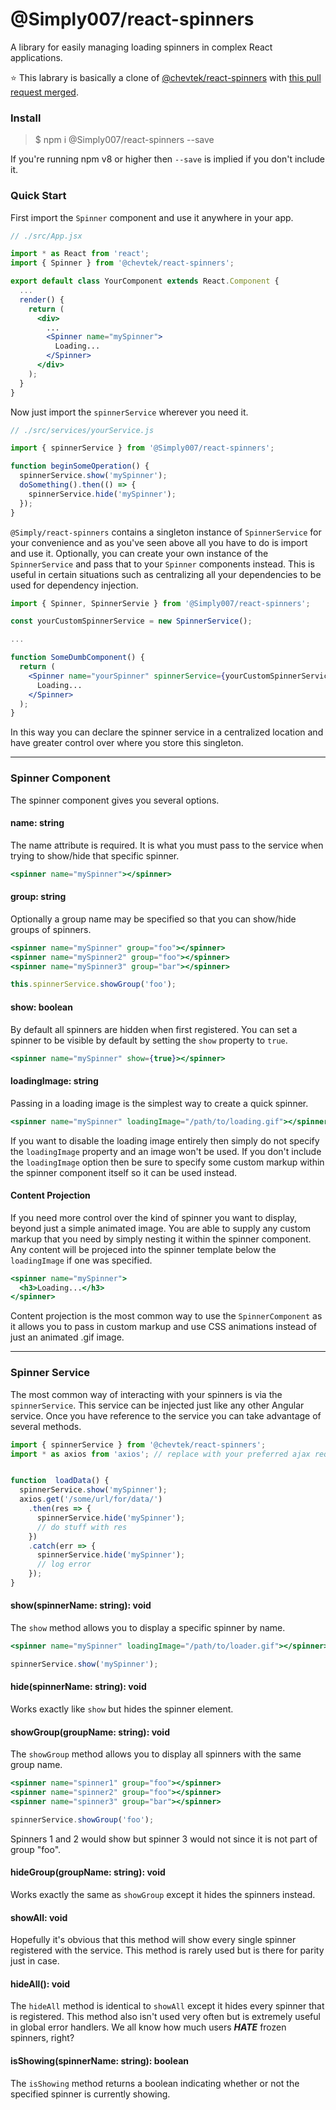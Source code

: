 # @Simply007/react-spinners
A library for easily managing loading spinners in complex React applications.

:star: This labrary is basically a clone of [@chevtek/react-spinners](https://github.com/Chevtek/react-spinners) with [this pull request merged](https://github.com/Chevtek/react-spinners/pull/3).

### Install

> $ npm i @Simply007/react-spinners --save

If you're running npm v8 or higher then `--save` is implied if you don't include it.

### Quick Start

First import the `Spinner` component and use it anywhere in your app.

```jsx
// ./src/App.jsx

import * as React from 'react';
import { Spinner } from '@chevtek/react-spinners';

export default class YourComponent extends React.Component {
  ...
  render() {
    return (
      <div>
        ...
        <Spinner name="mySpinner">
          Loading...
        </Spinner>
      </div>
    );
  }
}
```

Now just import the `spinnerService` wherever you need it.

```javascript
// ./src/services/yourService.js

import { spinnerService } from '@Simply007/react-spinners';

function beginSomeOperation() {
  spinnerService.show('mySpinner');
  doSomething().then(() => {
    spinnerService.hide('mySpinner');
  });
}
```

`@Simply/react-spinners` contains a singleton instance of `SpinnerService` for your convenience and as you've seen above all you have to do is import and use it. Optionally, you can create your own instance of the `SpinnerService` and pass that to your `Spinner` components instead. This is useful in certain situations such as centralizing all your dependencies to be used for dependency injection.

```jsx
import { Spinner, SpinnerServie } from '@Simply007/react-spinners';

const yourCustomSpinnerService = new SpinnerService();

...

function SomeDumbComponent() {
  return (
    <Spinner name="yourSpinner" spinnerService={yourCustomSpinnerService}>
      Loading...
    </Spinner>
  );
}
```

In this way you can declare the spinner service in a centralized location and have greater control over where you store this singleton.

<!-- Here is a [working demo](https://embed.plnkr.co/jgHVBg7nwqThktFwcuHj/). -->

---

### Spinner Component

The spinner component gives you several options.

#### name: string

The name attribute is required. It is what you must pass to the service when trying to show/hide that specific spinner.

```jsx
<spinner name="mySpinner"></spinner>
```

#### group: string

Optionally a group name may be specified so that you can show/hide groups of spinners.

```jsx
<spinner name="mySpinner" group="foo"></spinner>
<spinner name="mySpinner2" group="foo"></spinner>
<spinner name="mySpinner3" group="bar"></spinner>
```

```javascript
this.spinnerService.showGroup('foo');
```

#### show: boolean

By default all spinners are hidden when first registered. You can set a spinner to be visible by default by setting the `show` property to `true`.

```jsx
<spinner name="mySpinner" show={true}></spinner>
```

#### loadingImage: string

Passing in a loading image is the simplest way to create a quick spinner.

```jsx
<spinner name="mySpinner" loadingImage="/path/to/loading.gif"></spinner>
```

If you want to disable the loading image entirely then simply do not specify the `loadingImage` property and an image won't be used. If you don't include the `loadingImage` option then be sure to specify some custom markup within the spinner component itself so it can be used instead.

#### Content Projection

If you need more control over the kind of spinner you want to display, beyond just a simple animated image. You are able to supply any custom markup that you need by simply nesting it within the spinner component. Any content will be projeced into the spinner template below the `loadingImage` if one was specified.

```jsx
<spinner name="mySpinner">
  <h3>Loading...</h3>
</spinner>
```

Content projection is the most common way to use the `SpinnerComponent` as it allows you to pass in custom markup and use CSS animations instead of just an animated .gif image.

---

### Spinner Service

The most common way of interacting with your spinners is via the `spinnerService`. This service can be injected just like any other Angular service. Once you have reference to the service you can take advantage of several methods.

```javascript
import { spinnerService } from '@chevtek/react-spinners';
import * as axios from 'axios'; // replace with your preferred ajax request library


function  loadData() {
  spinnerService.show('mySpinner');
  axios.get('/some/url/for/data/')
    .then(res => {
      spinnerService.hide('mySpinner');
      // do stuff with res
    })
    .catch(err => {
      spinnerService.hide('mySpinner');
      // log error
    });
}
```

#### show(spinnerName: string): void

The `show` method allows you to display a specific spinner by name.

```jsx
<spinner name="mySpinner" loadingImage="/path/to/loader.gif"></spinner>
```

```javascript
spinnerService.show('mySpinner');
```

#### hide(spinnerName: string): void

Works exactly like `show` but hides the spinner element.

#### showGroup(groupName: string): void

The `showGroup` method allows you to display all spinners with the same group name.

```jsx
<spinner name="spinner1" group="foo"></spinner>
<spinner name="spinner2" group="foo"></spinner>
<spinner name="spinner3" group="bar"></spinner>
```

```javascript
spinnerService.showGroup('foo');
```

Spinners 1 and 2 would show but spinner 3 would not since it is not part of group "foo".

#### hideGroup(groupName: string): void

Works exactly the same as `showGroup` except it hides the spinners instead.

#### showAll: void

Hopefully it's obvious that this method will show every single spinner registered with the service. This method is rarely used but is there for parity just in case.

#### hideAll(): void

The `hideAll` method is identical to `showAll` except it hides every spinner that is registered. This method also isn't used very often but is extremely useful in global error handlers. We all know how much users ***HATE*** frozen spinners, right?

#### isShowing(spinnerName: string): boolean

The `isShowing` method returns a boolean indicating whether or not the specified spinner is currently showing.
